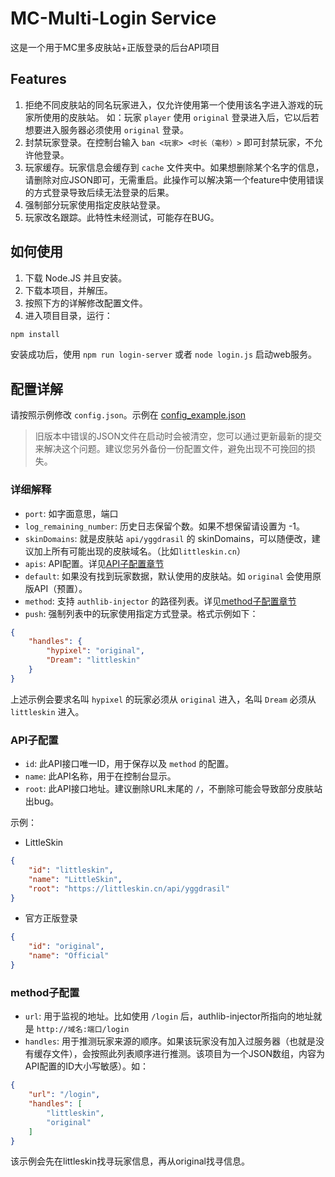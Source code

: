 # MC-Multi-Login Service

这是一个用于MC里多皮肤站+正版登录的后台API项目

## Features

1. 拒绝不同皮肤站的同名玩家进入，仅允许使用第一个使用该名字进入游戏的玩家所使用的皮肤站。
   如：玩家 `player` 使用 `original` 登录进入后，它以后若想要进入服务器必须使用 `original` 登录。
2. 封禁玩家登录。在控制台输入 `ban <玩家> <时长（毫秒）>` 即可封禁玩家，不允许他登录。
3. 玩家缓存。玩家信息会缓存到 `cache` 文件夹中。如果想删除某个名字的信息，请删除对应JSON即可，无需重启。此操作可以解决第一个feature中使用错误的方式登录导致后续无法登录的后果。
4. 强制部分玩家使用指定皮肤站登录。
5. 玩家改名跟踪。此特性未经测试，可能存在BUG。

## 如何使用

1. 下载 Node.JS 并且安装。
2. 下载本项目，并解压。
3. 按照下方的详解修改配置文件。
4. 进入项目目录，运行：

```bash
npm install
```

安装成功后，使用 `npm run login-server` 或者 `node login.js` 启动web服务。

## 配置详解

请按照示例修改 `config.json`。示例在 [config_example.json](./config_example.json)
> 旧版本中错误的JSON文件在启动时会被清空，您可以通过更新最新的提交来解决这个问题。建议您另外备份一份配置文件，避免出现不可挽回的损失。

### 详细解释

- `port`: 如字面意思，端口
- `log_remaining_number`: 历史日志保留个数。如果不想保留请设置为 -1。
- `skinDomains`: 就是皮肤站 `api/yggdrasil` 的 skinDomains，可以随便改，建议加上所有可能出现的皮肤域名。（比如`littleskin.cn`）
- `apis`: API配置。详见[API子配置章节](#API子配置)
- `default`: 如果没有找到玩家数据，默认使用的皮肤站。如 `original` 会使用原版API（预置）。
- `method`: 支持 `authlib-injector` 的路径列表。详见[method子配置章节](#method子配置)
- `push`: 强制列表中的玩家使用指定方式登录。格式示例如下：

```json
{
    "handles": {
        "hypixel": "original",
        "Dream": "littleskin"
    }
}
```

上述示例会要求名叫 `hypixel` 的玩家必须从 `original` 进入，名叫 `Dream` 必须从 `littleskin` 进入。
  
### API子配置

- `id`: 此API接口唯一ID，用于保存以及 `method` 的配置。
- `name`: 此API名称，用于在控制台显示。
- `root`: 此API接口地址。建议删除URL末尾的 `/`，不删除可能会导致部分皮肤站出bug。

示例：

- LittleSkin

```json
{
    "id": "littleskin",
    "name": "LittleSkin",
    "root": "https://littleskin.cn/api/yggdrasil"
}
```

- 官方正版登录

```json
{
    "id": "original",
    "name": "Official"
}
```

### method子配置

- `url`: 用于监视的地址。比如使用 `/login` 后，authlib-injector所指向的地址就是 `http://域名:端口/login`
- `handles`: 用于推测玩家来源的顺序。如果该玩家没有加入过服务器（也就是没有缓存文件），会按照此列表顺序进行推测。该项目为一个JSON数组，内容为API配置的ID大小写敏感）。如：

```json
{
    "url": "/login",
    "handles": [
        "littleskin",
        "original"
    ]
}
```

该示例会先在littleskin找寻玩家信息，再从original找寻信息。
